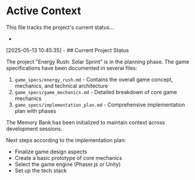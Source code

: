 # Active Context

This file tracks the project's current status...

*
[2025-05-13 10:45:35] - ## Current Project Status

The project "Energy Rush: Solar Sprint" is in the planning phase. The game specifications have been documented in several files:

1. `game_specs/energy_rush.md` - Contains the overall game concept, mechanics, and technical architecture
2. `game_specs/game_mechanics.md` - Detailed breakdown of core game mechanics
3. `game_specs/implementation_plan.md` - Comprehensive implementation plan with phases

The Memory Bank has been initialized to maintain context across development sessions.

Next steps according to the implementation plan:
- Finalize game design aspects
- Create a basic prototype of core mechanics
- Select the game engine (Phaser.js or Unity)
- Set up the tech stack
